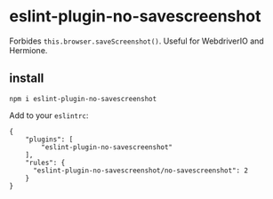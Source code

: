 # eslint-plugin-no-savescreenshot

Forbides `this.browser.saveScreenshot()`. Useful for WebdriverIO and Hermione.

## install

```
npm i eslint-plugin-no-savescreenshot
```


Add to your `eslintrc`:
```
{
    "plugins": [
        "eslint-plugin-no-savescreenshot"
    ],
    "rules": {
      "eslint-plugin-no-savescreenshot/no-savescreenshot": 2
    }
}
```
